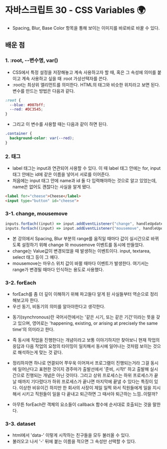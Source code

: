 # 자바스크립트 30 - CSS Variables 🌍

- Spacing, Blur, Base Color 항목을 통해 보이는 이미지를 바로바로 바꿀 수 있다.

## 배운 점

### 1. :root, --변수명, var()

- CSS에서 특정 설정을 저장해놓고 계속 사용하고자 할 때, 혹은 그 속성에 의미를 붙이고 계속 사용하고 싶을 때 :root 가상선택자를 쓴다.
- :root는 최상위 엘리먼트를 의미한다. HTML의 <html> 태그와 비슷한 위치라고 보면 된다. 변수를 만드는 방법은 다음과 같다.

```CSS
:root {
  --blue: #007bff;
  --red: #DC3545;
}
```

- 그리고 이 변수를 사용할 때는 다음과 같이 하면 된다.

```CSS
.container {
  background-color: var(--red);
}
```

### 2. <label> 태그

- label 태그는 input과 연관되어 사용할 수 있다. 이 때 label 태그 안에는 for, input 태그 안에는 id에 같은 이름을 넣어서 서로를 이어준다.
- 처음에는 input 태그 안에 name과 id 둘 다 입력해야하는 것으로 알고 있었는데, name은 없어도 괜찮다는 사실을 알게 됐다.

```HTML
<label for="cheese">Cheese</label>
<input type="button" id="cheese">
```

### 3-1. change, mousemove

```javascript
inputs.forEach((input) => input.addEventListener("change", handleUpdate));
inputs.forEach((input) => input.addEventListener("mousemove", handleUpdate));
```

- 본 강의에서 Spacing, Blur 부분의 range를 움직일 때마다 값이 실시간으로 바뀌도록 설정하기 위해 change 와 mousemove 이벤트를 동시에 만들었다.
- change는 Value값이 변경되었을 때 발생하는 이벤트이다. input, textarea, select 태그 등이 그 예다.
- mousemove는 마우스 위치 값이 바뀔 때마다 이벤트가 발생한다. 여기서는 range가 변경될 때마다 인식하는 용도로 사용했다.

### 3-2. forEach

- forEach를 좀 더 깊이 이해하기 위해 파고들다 알게 된 사실들부터 역순으로 정리해보고자 한다.
- 우선 동기, 비동기의 의미를 알아야한다고 생각한다.

* 동기(synchronous)란 국어사전에서는 '같은 시기, 또는 같은 기간'이라는 뜻을 갖고 있으며, 영어로는 'happening, existing, or arising at precisely the same time'의 의미라고 한다.

* 즉 동시에 작업을 진행한다는 개념이라고 보통 이야기하지만 찾아보니 현재 작업의 응답과 다음 작업의 요청의 타이밍이 일치해서 동시에 일어나는 것처럼 보이는 것으로 해석하는게 맞는 것 같다.
* 정리하자면 하나로 연결되어 쭈우욱 이어져서 프로그램이 진행되는거라 그걸 동시에 일어난다고 표현한 것이지 경주마가 출발선에서 '준비, 시작!' 하고 출발해 실시간으로 진행되는 개념은 아닌 것이다. 그리고 상위 프로세스는 하위 프로세스가 끝날 때까지 기다렸다가 하위 프로세스가 끝나면 마지막에 끝낼 수 있다는 특징이 있다. 이상한 비유이긴 하지만 한 회사의 사장이 제일 일찍 와서 직원들에게 일을 지시해서 시키고 직원들이 일을 다 끝내고 퇴근하면 그 때서야 퇴근하는 느낌..이랄까?

* 아무튼 forEach란 객체의 요소들이 callback 함수에 순서대로 호출되는 것을 말한다.

### 3-3. dataset

- html에서 'data-' 이렇게 시작하는 친구들을 모두 불러올 수 있다.
- 불러오고 나서 '-' 뒤에 붙는 이름을 적으면 그 속성만 선택할 수 있다.

